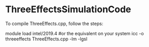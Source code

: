 # ThreeEffectsSimulationCode
To compile ThreeEffects.cpp, follow the steps:

module load intel/2019.4 #or the equivalent on your system 
icc -o threeeffects ThreeEffects.cpp -lm -lgsl
